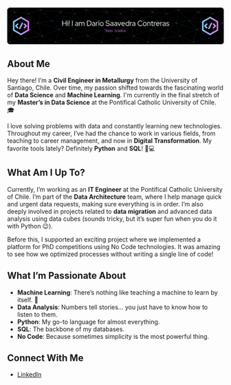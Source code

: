 ![GitHub Banner](./assets/github-header.png)

## About Me
Hey there! I’m a **Civil Engineer in Metallurgy** from the University of Santiago, Chile. Over time, my passion shifted towards the fascinating world of **Data Science** and **Machine Learning**. I'm currently in the final stretch of my **Master’s in Data Science** at the Pontifical Catholic University of Chile. 🎓

I love solving problems with data and constantly learning new technologies. Throughout my career, I’ve had the chance to work in various fields, from teaching to career management, and now in **Digital Transformation**. My favorite tools lately? Definitely **Python** and **SQL**! 🐍💻

## What Am I Up To?
Currently, I’m working as an **IT Engineer** at the Pontifical Catholic University of Chile. I’m part of the **Data Architecture** team, where I help manage quick and urgent data requests, making sure everything is in order. I’m also deeply involved in projects related to **data migration** and advanced data analysis using data cubes (sounds tricky, but it’s super fun when you do it with Python 😉).

Before this, I supported an exciting project where we implemented a platform for PhD competitions using No Code technologies. It was amazing to see how we optimized processes without writing a single line of code!

## What I’m Passionate About
- **Machine Learning**: There’s nothing like teaching a machine to learn by itself. 🤖
- **Data Analysis**: Numbers tell stories... you just have to know how to listen to them.
- **Python**: My go-to language for almost everything.
- **SQL**: The backbone of my databases.
- **No Code**: Because sometimes simplicity is the most powerful thing.

## Connect With Me
- [LinkedIn](https://www.linkedin.com/in/dar%C3%ADo-gonzalo-saavedra-contreras-1b089113a/)

